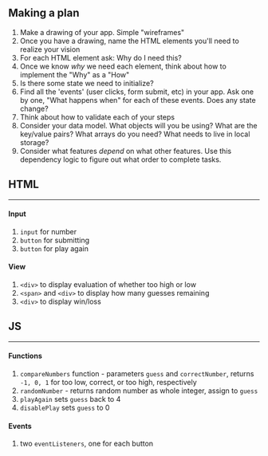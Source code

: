 ## Making a plan
1) Make a drawing of your app. Simple "wireframes"
2) Once you have a drawing, name the HTML elements you'll need to realize your vision
3) For each HTML element ask: Why do I need this?
4) Once we know _why_ we need each element, think about how to implement the "Why" as a "How"
5) Is there some state we need to initialize?
6) Find all the 'events' (user clicks, form submit, etc) in your app. Ask one by one, "What happens when" for each of these events. Does any state change?
7) Think about how to validate each of your steps
8) Consider your data model. What objects will you be using? What are the key/value pairs? What arrays do you need? What needs to live in local storage?
9) Consider what features _depend_ on what other features. Use this dependency logic to figure out what order to complete tasks.

## HTML
<hr>

#### Input
1) `input` for number
2) `button` for submitting
3) `button` for play again

#### View
1) `<div>` to display evaluation of whether too high or low
1) `<span>` and `<div>` to display how many guesses remaining
1) `<div>` to display win/loss

## JS
<hr>

#### Functions
1) `compareNumbers` function - parameters `guess` and `correctNumber`, returns `-1, 0, 1` for too low, correct, or too high, respectively
1) `randomNumber` - returns random number as whole integer, assign to `guess`
1) `playAgain` sets `guess` back to 4
1) `disablePlay` sets `guess` to 0

#### Events
1) two `eventListeners`, one for each button
